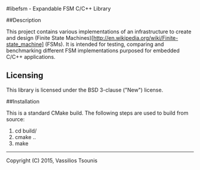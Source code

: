 #libefsm -  Expandable FSM  C/C++ Library

##Description

This project contains various implementations of an infrastructure to create and design (Finite State Machines)[http://en.wikipedia.org/wiki/Finite-state_machine]  (FSMs). It is intended for testing, comparing and benchmarking different FSM implementations purposed for embedded C/C++ applications.


## Licensing

This library is licensed under the BSD 3-clause ("New") license.


##Installation

This is a standard CMake build. The following steps are used to build from source:

1. cd build/
2. cmake ..
3. make


        
----
Copyright (C) 2015, Vassilios Tsounis
